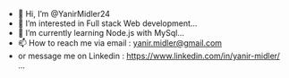 - 👋 Hi, I’m @YanirMidler24
- 👀 I’m interested in Full stack Web development...
- 🌱 I’m currently learning Node.js with MySql...
- 📫 How to reach me via email : yanir.midler@gmail.com 
- or message me on Linkedin : https://www.linkedin.com/in/yanir-midler/ ...

<!---
YanirMidler24/YanirMidler24 is a ✨ special ✨ repository because its `README.md` (this file) appears on your GitHub profile.
You can click the Preview link to take a look at your changes.
--->
